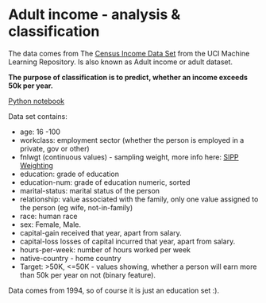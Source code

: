 
# Adult income - analysis & classification 

The data comes from The [Census Income Data Set](http://archive.ics.uci.edu/ml/datasets/adult) from the UCI Machine Learning Repository. Is also known as Adult income or adult dataset.

**The purpose of classification is to predict, whether an income exceeds 50k per year.**

[Python notebook](https://github.com/Mawielobob/Adult_income_classification/blob/master/Adult_income_classification.ipynb)

Data set contains:
* age: 16 -100 
* workclass: employment sector (whether the person is employed in a private, gov or other) 
* fnlwgt (continuous values) - sampling weight, more info here: [SIPP Weighting](http://www.census.gov/sipp/weights.html) 
* education: grade of education 
* education-num: grade of education numeric, sorted 
* marital-status: marital status of the person
* relationship: value associated with the family, only one value assigned to the person (eg wife, not-in-family) 
* race: human race
* sex: Female, Male. 
* capital-gain received that year,  apart from salary. 
* capital-loss losses of capital incurred that year, apart from salary.  
* hours-per-week: number of hours worked per week
* native-country - home country
* Target: >50K, <=50K - values ​​showing, whether a person will earn more than 50k per year on not (binary feature).

Data comes from 1994, so of course it is just an education set :).
